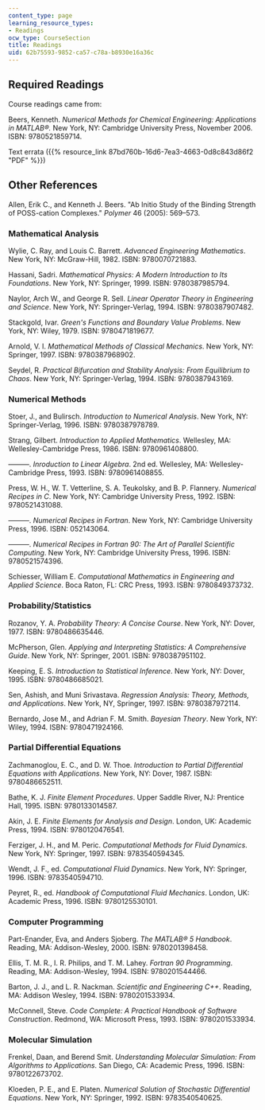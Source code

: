 ```yaml
---
content_type: page
learning_resource_types:
- Readings
ocw_type: CourseSection
title: Readings
uid: 62b75593-9852-ca57-c78a-b8930e16a36c
---
```


Required Readings
-----------------

Course readings came from:

Beers, Kenneth. _Numerical Methods for Chemical Engineering: Applications in MATLAB®._ New York, NY: Cambridge University Press, November 2006. ISBN: 9780521859714.

Text errata ({{% resource_link 87bd760b-16d6-7ea3-4663-0d8c843d86f2 "PDF" %}})

Other References
----------------

Allen, Erik C., and Kenneth J. Beers. "Ab Initio Study of the Binding Strength of POSS-cation Complexes." _Polymer_ 46 (2005): 569–573.

### Mathematical Analysis

Wylie, C. Ray, and Louis C. Barrett. _Advanced Engineering Mathematics_. New York, NY: McGraw-Hill, 1982. ISBN: 9780070721883.

Hassani, Sadri. _Mathematical Physics: A Modern Introduction to Its Foundations_. New York, NY: Springer, 1999. ISBN: 9780387985794.

Naylor, Arch W., and George R. Sell. _Linear Operator Theory in Engineering and Science_. New York, NY: Springer-Verlag, 1994. ISBN: 9780387907482.

Stackgold, Ivar. _Green's Functions and Boundary Value Problems_. New York, NY: Wiley, 1979. ISBN: 9780471819677.

Arnold, V. I. _Mathematical Methods of Classical Mechanics_. New York, NY: Springer, 1997. ISBN: 9780387968902.

Seydel, R. _Practical Bifurcation and Stability Analysis: From Equilibrium to Chaos_. New York, NY: Springer-Verlag, 1994. ISBN: 9780387943169.

### Numerical Methods

Stoer, J., and Bulirsch. _Introduction to Numerical Analysis_. New York, NY: Springer-Verlag, 1996. ISBN: 9780387978789.

Strang, Gilbert. _Introduction to Applied Mathematics_. Wellesley, MA: Wellesley-Cambridge Press, 1986. ISBN: 9780961408800.

———. _Inroduction to Linear Algebra_. 2nd ed. Wellesley, MA: Wellesley-Cambridge Press, 1993. ISBN: 9780961408855.

Press, W. H., W. T. Vetterline, S. A. Teukolsky, and B. P. Flannery. _Numerical Recipes in C_. New York, NY: Cambridge University Press, 1992. ISBN: 9780521431088.

———. _Numerical Recipes in Fortran_. New York, NY: Cambridge University Press, 1996. ISBN: 052143064.

———. _Numerical Recipes in Fortran 90: The Art of Parallel Scientific Computing_. New York, NY: Cambridge University Press, 1996. ISBN: 9780521574396.

Schiesser, William E. _Computational Mathematics in Engineering and Applied Science_. Boca Raton, FL: CRC Press, 1993. ISBN: 9780849373732.

### Probability/Statistics

Rozanov, Y. A. _Probability Theory: A Concise Course_. New York, NY: Dover, 1977. ISBN: 9780486635446.

McPherson, Glen. _Applying and Interpreting Statistics: A Comprehensive Guide_. New York, NY: Springer, 2001. ISBN: 9780387951102.

Keeping, E. S. _Introduction to Statistical Inference_. New York, NY: Dover, 1995. ISBN: 9780486685021.

Sen, Ashish, and Muni Srivastava. _Regression Analysis: Theory, Methods, and Applications_. New York, NY, Springer, 1997. ISBN: 9780387972114.

Bernardo, Jose M., and Adrian F. M. Smith. _Bayesian Theory_. New York, NY: Wiley, 1994. ISBN: 9780471924166.

### Partial Differential Equations

Zachmanoglou, E. C., and D. W. Thoe. _Introduction to Partial Differential Equations with Applications_. New York, NY: Dover, 1987. ISBN: 9780486652511.

Bathe, K. J. _Finite Element Procedures_. Upper Saddle River, NJ: Prentice Hall, 1995. ISBN: 9780133014587.

Akin, J. E. _Finite Elements for Analysis and Design_. London, UK: Academic Press, 1994. ISBN: 9780120476541.

Ferziger, J. H., and M. Peric. _Computational Methods for Fluid Dynamics_. New York, NY: Springer, 1997. ISBN: 9783540594345.

Wendt, J. F., ed. _Computational Fluid Dynamics_. New York, NY: Springer, 1996. ISBN: 9783540594710.

Peyret, R., ed. _Handbook of Computational Fluid Mechanics_. London, UK: Academic Press, 1996. ISBN: 9780125530101.

### Computer Programming

Part-Enander, Eva, and Anders Sjoberg. _The MATLAB® 5 Handbook_. Reading, MA: Addison-Wesley, 2000. ISBN: 9780201398458.

Ellis, T. M. R., I. R. Philips, and T. M. Lahey. _Fortran 90 Programming_. Reading, MA: Addison-Wesley, 1994. ISBN: 9780201544466.

Barton, J. J., and L. R. Nackman. _Scientific and Engineering C++_. Reading, MA: Addison Wesley, 1994. ISBN: 9780201533934.

McConnell, Steve. _Code Complete: A Practical Handbook of Software Construction_. Redmond, WA: Microsoft Press, 1993. ISBN: 9780201533934.

### Molecular Simulation

Frenkel, Daan, and Berend Smit. _Understanding Molecular Simulation: From Algorithms to Applications_. San Diego, CA: Academic Press, 1996. ISBN: 9780122673702.

Kloeden, P. E., and E. Platen. _Numerical Solution of Stochastic Differential Equations_. New York, NY: Springer, 1992. ISBN: 9783540540625.